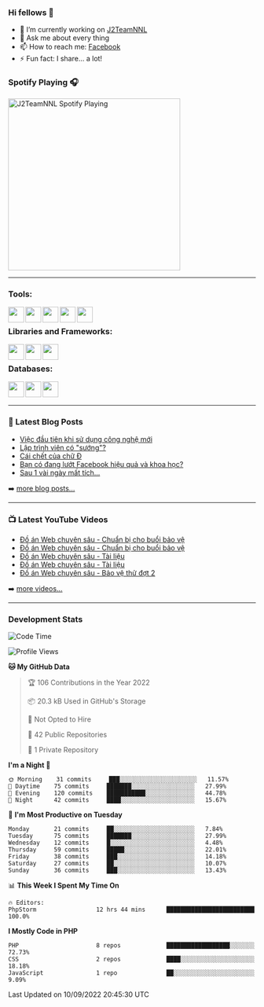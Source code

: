 ### Hi fellows 👋

- 🔭 I’m currently working on [J2TeamNNL]
- 💬 Ask me about every thing
- 📫 How to reach me: [Facebook]
- ⚡ Fun fact: I share... a lot!


### Spotify Playing 🎧
[<img src="https://spotify-playing-git-master.j2teamnnl.vercel.app/api/spotify-playing" alt="J2TeamNNL Spotify Playing" width="350" />](https://open.spotify.com/user/31ghget3jspvgpjwbv5pcwli3smab)

---

### Tools:
<img align='left' height="32" width="32" src="https://cdn.jsdelivr.net/npm/simple-icons@4.8.0/icons/sublimetext.svg" />
<img align='left' height="32" width="32" src="https://cdn.jsdelivr.net/npm/simple-icons@4.8.0/icons/phpstorm.svg" />
<img align='left' height="32" width="32" src="https://cdn.jsdelivr.net/npm/simple-icons@4.8.0/icons/xampp.svg" />
<img align='left' height="32" width="32" src="https://cdn.jsdelivr.net/npm/simple-icons@4.8.0/icons/laragon.svg" />
<img align='left' height="32" width="32" src="https://cdn.jsdelivr.net/npm/simple-icons@4.8.0/icons/docker.svg" />
<br>

### Libraries and Frameworks:
<img align='left' height="32" width="32" src="https://cdn.jsdelivr.net/npm/simple-icons@4.8.0/icons/jquery.svg" />
<img align='left' height="32" width="32" src="https://cdn.jsdelivr.net/npm/simple-icons@4.8.0/icons/laravel.svg" />
<img align='left' height="32" width="32" src="https://cdn.jsdelivr.net/npm/simple-icons@4.8.0/icons/nuxt-dot-js.svg" />
<br>

### Databases:
<img align='left' height="32" width="32" src="https://cdn.jsdelivr.net/npm/simple-icons@4.8.0/icons/mysql.svg" />
<img align='left' height="32" width="32" src="https://cdn.jsdelivr.net/npm/simple-icons@4.8.0/icons/postgresql.svg" />
<img align='left' height="32" width="32" src="https://cdn.jsdelivr.net/npm/simple-icons@4.8.0/icons/elasticsearch.svg" />

<br>
<br>

---

### 📕 Latest Blog Posts
<!-- BLOG-POST-LIST:START -->
- [Việc đầu tiên khi sử dụng công nghệ mới](https://j2teamnnl.blogspot.com/2020/07/viec-au-tien-khi-su-dung-cong-nghe-moi.html)
- [Lập trình viên có &quot;sướng&quot;?](https://j2teamnnl.blogspot.com/2020/03/lap-trinh-vien-co.html)
- [Cái chết của chữ Đ](https://j2teamnnl.blogspot.com/2020/01/cai-chet-cua-chu.html)
- [Bạn có đang lướt Facebook hiệu quả và khoa học?](https://j2teamnnl.blogspot.com/2019/08/ban-co-ang-luot-web-hieu-qua-va-khoa-hoc.html)
- [Sau 1 vài ngày mất tích...](https://j2teamnnl.blogspot.com/2019/08/sau-1-vai-ngay-mat-tich.html)
<!-- BLOG-POST-LIST:END -->
➡️ [more blog posts...](https://j2teamnnl.blogspot.com)

---

### 📺 Latest YouTube Videos
<!-- YOUTUBE:START -->
- [Đồ án Web chuyên sâu - Chuẩn bị cho buổi bảo vệ](https://www.youtube.com/watch?v=G8uV3E4A87c)
- [Đồ án Web chuyên sâu - Chuẩn bị cho buổi bảo vệ](https://www.youtube.com/watch?v=xvIh33sfS20)
- [Đồ án Web chuyên sâu - Tài liệu](https://www.youtube.com/watch?v=V19Cp3MXtwc)
- [Đồ án Web chuyên sâu - Tài liệu](https://www.youtube.com/watch?v=HHUV6JqIZpQ)
- [Đồ án Web chuyên sâu - Bảo vệ thử đợt 2](https://www.youtube.com/watch?v=B_g_Hokn-L8)
<!-- YOUTUBE:END -->
➡️ [more videos...](https://www.youtube.com/j2teamnnl)

---
### Development Stats
<!--START_SECTION:waka-->
![Code Time](http://img.shields.io/badge/Code%20Time-3%2C341%20hrs%2022%20mins-blue)

![Profile Views](http://img.shields.io/badge/Profile%20Views-50-blue)

**🐱 My GitHub Data** 

> 🏆 106 Contributions in the Year 2022
 > 
> 📦 20.3 kB Used in GitHub's Storage 
 > 
> 🚫 Not Opted to Hire
 > 
> 📜 42 Public Repositories 
 > 
> 🔑 1 Private Repository 
 > 
**I'm a Night 🦉** 

```text
🌞 Morning    31 commits     ███░░░░░░░░░░░░░░░░░░░░░░   11.57% 
🌆 Daytime    75 commits     ███████░░░░░░░░░░░░░░░░░░   27.99% 
🌃 Evening    120 commits    ███████████░░░░░░░░░░░░░░   44.78% 
🌙 Night      42 commits     ████░░░░░░░░░░░░░░░░░░░░░   15.67%

```
📅 **I'm Most Productive on Tuesday** 

```text
Monday       21 commits     ██░░░░░░░░░░░░░░░░░░░░░░░   7.84% 
Tuesday      75 commits     ███████░░░░░░░░░░░░░░░░░░   27.99% 
Wednesday    12 commits     █░░░░░░░░░░░░░░░░░░░░░░░░   4.48% 
Thursday     59 commits     █████░░░░░░░░░░░░░░░░░░░░   22.01% 
Friday       38 commits     ███░░░░░░░░░░░░░░░░░░░░░░   14.18% 
Saturday     27 commits     ██░░░░░░░░░░░░░░░░░░░░░░░   10.07% 
Sunday       36 commits     ███░░░░░░░░░░░░░░░░░░░░░░   13.43%

```


📊 **This Week I Spent My Time On** 

```text
🔥 Editors: 
PhpStorm                 12 hrs 44 mins      █████████████████████████   100.0%

```

**I Mostly Code in PHP** 

```text
PHP                      8 repos             ██████████████████░░░░░░░   72.73% 
CSS                      2 repos             ████░░░░░░░░░░░░░░░░░░░░░   18.18% 
JavaScript               1 repo              ██░░░░░░░░░░░░░░░░░░░░░░░   9.09%

```



 Last Updated on 10/09/2022 20:45:30 UTC
<!--END_SECTION:waka-->


[J2TeamNNL]: https://j2teamnnl.com/
[Facebook]: https://fb.me/j2teamnnl
